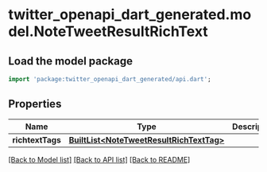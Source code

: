# twitter_openapi_dart_generated.model.NoteTweetResultRichText

## Load the model package
```dart
import 'package:twitter_openapi_dart_generated/api.dart';
```

## Properties
Name | Type | Description | Notes
------------ | ------------- | ------------- | -------------
**richtextTags** | [**BuiltList&lt;NoteTweetResultRichTextTag&gt;**](NoteTweetResultRichTextTag.md) |  | 

[[Back to Model list]](../README.md#documentation-for-models) [[Back to API list]](../README.md#documentation-for-api-endpoints) [[Back to README]](../README.md)


